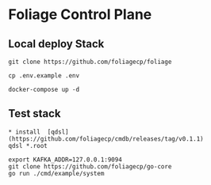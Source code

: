 # Foliage Control Plane
## Local deploy Stack
```
git clone https://github.com/foliagecp/foliage

cp .env.example .env

docker-compose up -d
```

## Test stack
```
* install  [qdsl](https://github.com/foliagecp/cmdb/releases/tag/v0.1.1)
qdsl *.root

export KAFKA_ADDR=127.0.0.1:9094
git clone https://github.com/foliagecp/go-core
go run ./cmd/example/system

```
